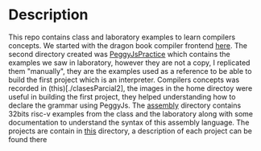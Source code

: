# Description
This repo contains class and laboratory examples to learn compilers concepts. We started with the dragon book compiler frontend [here](./DragonBookCompFrontend). The second directory created 
was [PeggyJsPractice](./PeggyJsPractice) which contains the examples we saw in laboratory, however they are not a copy, I replicated them "manually", they are the examples used as a reference
to be able to build the first project which is an interpreter. Compilers concepts was recorded in (this)[./clasesParcial2], the images in the home directoy were useful in building the first
project, they helped understanding how to declare the grammar using PeggyJs. The [assembly](./assembly) directory contains 32bits risc-v examples from the class and the laboratory along with
some documentation to understand the syntax of this assembly language. The projects are contain in [this](./ProjectoParser) directory, a description of each project can be found there
